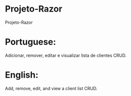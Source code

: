 # Projeto-Razor
Projeto-Razor

# Portuguese:
Adicionar, remover, editar e visualizar lista de clientes CRUD.

# English:
Add, remove, edit, and view a client list CRUD. 
